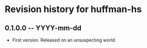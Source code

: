 # Revision history for huffman-hs

## 0.1.0.0 -- YYYY-mm-dd

* First version. Released on an unsuspecting world.
